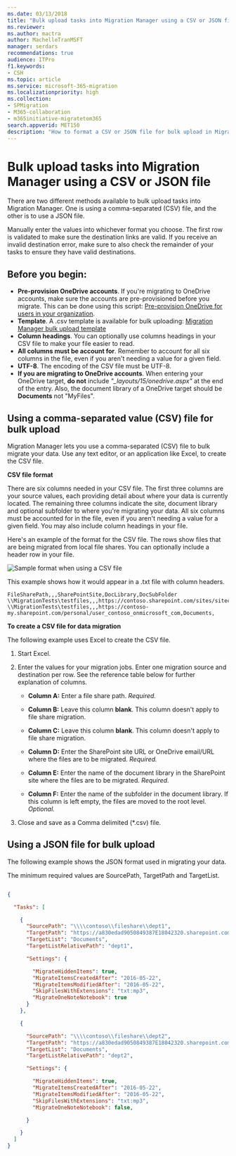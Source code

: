 ```yaml
---
ms.date: 03/13/2018
title: "Bulk upload tasks into Migration Manager using a CSV or JSON file"
ms.reviewer: 
ms.author: mactra
author: MachelleTranMSFT
manager: serdars
recommendations: true
audience: ITPro
f1.keywords:
- CSH
ms.topic: article
ms.service: microsoft-365-migration
ms.localizationpriority: high
ms.collection: 
- SPMigration
- M365-collaboration
- m365initiative-migratetom365
search.appverid: MET150
description: "How to format a CSV or JSON file for bulk upload in Migration Manager."
---
```


# Bulk upload tasks into Migration Manager using a CSV or JSON file 

There are two different methods available to bulk upload tasks into Migration Manager.  One is using a comma-separated (CSV) file, and the other is to use a JSON file.  

Manually enter the values into whichever format you choose. The first row is validated to make sure the destination links are valid. If you receive an invalid destination error, make sure to also check the remainder of your tasks to ensure they have valid destinations. 

## Before you begin:

- **Pre-provision OneDrive accounts**.  If you're migrating to OneDrive accounts, make sure the accounts are pre-provisioned before you migrate. This can be done using this script: [Pre-provision OneDrive for users in your organization](/onedrive/pre-provision-accounts).
- **Template**.  A .csv template is available for bulk uploading:  [Migration Manager bulk upload template](https://download.microsoft.com/download/b/1/9/b1925e76-010c-4db5-aa44-64055f8f3efe/mm-example_csv_bulk_upload.csv)
- **Column headings**.  You can optionally use columns headings in your CSV file to make your file easier to read.
- **All columns must be account for**.  Remember to account for all six columns in the file, even if you aren't needing a value for a given field. 
- **UTF-8**.  The encoding of the CSV file must be UTF-8.
- **If you are migrating to OneDrive accounts**. When entering your OneDrive target, **do not** include *"_layouts/15/onedrive.aspx"* at the end of the entry.  Also, the document library of a OneDrive target should be **Documents** not "MyFiles".



## Using a comma-separated value (CSV) file for bulk upload


Migration Manager lets you use a comma-separated (CSV) file to bulk migrate your data. Use any text editor, or an application like Excel, to create the CSV file.
  
 **CSV file format**
  
There are six columns needed in your CSV file.  The first three columns are your source values, each providing detail about where your data is currently located. The remaining three columns indicate the site, document library and optional subfolder to where you're migrating your data. All six columns must be accounted for in the file, even if you aren't needing a value for a given field. You may also include column headings in your file.

Here's an example of the format for the CSV file. The rows show files that are being migrated from local file shares.  You can optionally include a header row in your file.


![Sample format when using a CSV file](media/mm-sample-csv.png)
  
This example shows how it would appear in a .txt file with column headers.
  
```console
FileSharePath,,,SharePointSite,DocLibrary,DocSubFolder
\\MigrationTests\testfiles,,,https://contoso.sharepoint.com/sites/sitecollection,Documents,SubFolderName
\\MigrationTests\testfiles,,,https://contoso-my.sharepoint.com/personal/user_contoso_onmicrosoft_com,Documents,
```


  
 **To create a CSV file for data migration**
  
The following example uses Excel to create the CSV file.
  
1. Start Excel.
    
2. Enter the values for your migration jobs. Enter one migration source and destination per row. See the reference table below for further explanation of columns.
    
   - **Column A:** Enter a file share path.  *Required.* 
    
   - **Column B:** Leave this column **blank**. This column doesn't apply to file share migration. 
    
   - **Column C:** Leave this column **blank**. This column doesn't apply to file share migration. 
    
   - **Column D:** Enter the SharePoint site URL or OneDrive email/URL where the files are to be migrated.  *Required.* 
    
   - **Column E:** Enter the name of the document library in the SharePoint site where the files are to be migrated.  *Required.* 
    
   - **Column F:** Enter the name of the subfolder in the document library. If this column is left empty, the files are moved to the root level.  *Optional.* 
    
3. Close and save as a Comma delimited (\*.csv) file.
    

## Using a JSON file for bulk upload



The following example shows the JSON format used in migrating your data.

The minimum required values are SourcePath, TargetPath and TargetList.  

```json

{

  "Tasks": [

    {
      "SourcePath": "\\\\contoso\\fileshare\\dept1",
      "TargetPath": "https://a830edad9050849387E18042320.sharepoint.com",
      "TargetList": "Documents",
      "TargetListRelativePath": "dept1",

      "Settings": {

        "MigrateHiddenItems": true,
        "MigrateItemsCreatedAfter": "2016-05-22",
        "MigrateItemsModifiedAfter": "2016-05-22",
        "SkipFilesWithExtensions": "txt:mp3",
        "MigrateOneNoteNotebook": true
      }
    },

    {

      "SourcePath": "\\\\contoso\\fileshare\\dept2",
      "TargetPath": "https://a830edad9050849387E18042320.sharepoint.com",
      "TargetList": "Documents",
      "TargetListRelativePath": "dept2",

      "Settings": {

        "MigrateHiddenItems": true,
        "MigrateItemsCreatedAfter": "2016-05-22",
        "MigrateItemsModifiedAfter": "2016-05-22",
        "SkipFilesWithExtensions": "txt:mp3",
        "MigrateOneNoteNotebook": false,

      }

    }
  ]
}
 
```
